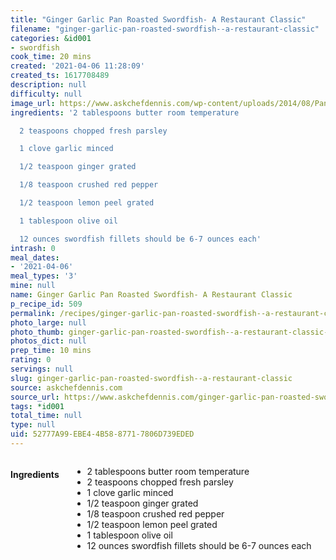 ```yaml
---
title: "Ginger Garlic Pan Roasted Swordfish- A Restaurant Classic"
filename: "ginger-garlic-pan-roasted-swordfish--a-restaurant-classic"
categories: &id001
- swordfish
cook_time: 20 mins
created: '2021-04-06 11:28:09'
created_ts: 1617708489
description: null
difficulty: null
image_url: https://www.askchefdennis.com/wp-content/uploads/2014/08/Pan-Roasted-Swordfish-610x745.jpg
ingredients: '2 tablespoons butter room temperature

  2 teaspoons chopped fresh parsley

  1 clove garlic minced

  1/2 teaspoon ginger grated

  1/8 teaspoon crushed red pepper

  1/2 teaspoon lemon peel grated

  1 tablespoon olive oil

  12 ounces swordfish fillets should be 6-7 ounces each'
intrash: 0
meal_dates:
- '2021-04-06'
meal_types: '3'
mine: null
name: Ginger Garlic Pan Roasted Swordfish- A Restaurant Classic
p_recipe_id: 509
permalink: /recipes/ginger-garlic-pan-roasted-swordfish--a-restaurant-classic
photo_large: null
photo_thumb: ginger-garlic-pan-roasted-swordfish--a-restaurant-classic-thumb.jpg
photos_dict: null
prep_time: 10 mins
rating: 0
servings: null
slug: ginger-garlic-pan-roasted-swordfish--a-restaurant-classic
source: askchefdennis.com
source_url: https://www.askchefdennis.com/ginger-garlic-pan-roasted-swordfish-around-kitchen-table/
tags: *id001
total_time: null
type: null
uid: 52777A99-EBE4-4B58-8771-7806D739EDED
---
```

<div class="large-8 medium-7 columns" id="writeup">	</div><!-- #writeup -->
</div><!-- #row-one -->
<div class="row" id="row-two">	<div class="medium-4 small-5 columns" id="ingredients"><h4>Ingredients</h4><div class="box box-ingredients content"><ul>
<li>2 tablespoons butter room temperature</li>
<li>2 teaspoons chopped fresh parsley</li>
<li>1 clove garlic minced</li>
<li>1/2 teaspoon ginger grated</li>
<li>1/8 teaspoon crushed red pepper</li>
<li>1/2 teaspoon lemon peel grated</li>
<li>1 tablespoon olive oil</li>
<li>12 ounces swordfish fillets should be 6-7 ounces each</li>
</ul>
</div>	</div>	<div class="medium-6 small-7 columns" id="directions">	</div>